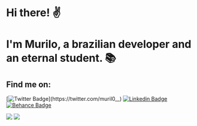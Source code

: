 # Hi there! ✌ 
# I'm Murilo, a brazilian developer and an eternal student. 📚

## Find me on:

[![Twitter Badge](https://img.shields.io/badge/-Twitter-5c3ec9?style=for-the-badge&labelColor=50FA7B&logo=twitter&logoColor=31363F&link=https://twitter.com/muril0__)](https://twitter.com/muril0__)
[![Linkedin Badge](https://img.shields.io/badge/-LinkedIn-5c3ec9?style=for-the-badge&labelColor=50FA7B&logo=Linkedin&logoColor=31363F&link=https://www.linkedin.com/in/murilo-o)](https://www.linkedin.com/in/murilo-o)
[![Behance Badge](https://img.shields.io/badge/-Behance-5c3ec9?style=for-the-badge&labelColor=50FA7B&logo=Behance&logoColor=31363F&link=https://www.behance.net/murilo-o)](https://www.behance.net/murilo-o)

<img src = "https://github-readme-stats.vercel.app/api?username=muril0-0&count_private=true&include_all_commits=true&show_icons=true&bg_color=FF000000&&title_color=8E71DC&text_color=23C9A8&icon_color=FF3860"/>
<img src = "https://github-readme-stats.vercel.app/api/top-langs/?username=muril0-0&layout=compact&bg_color=FF000000&&title_color=8E71DC&text_color=23C9A8&icon_color=FF3860"/>
